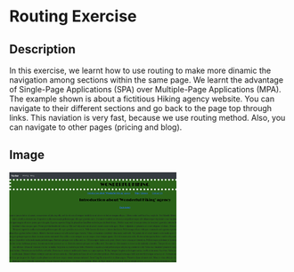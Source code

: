 # Routing Exercise

## Description
In this exercise, we learnt how to use routing to make more dinamic the navigation among sections within the same page. We learnt the advantage of Single-Page Applications (SPA) over Multiple-Page Applications (MPA). The example shown is about a fictitious Hiking agency website. You can navigate to their different sections and go back to the page top through links. This naviation is very fast, because we use routing method. Also, you can navigate to other pages (pricing and blog).

## Image
<img src= "capture_routing.png" width='300'/>
